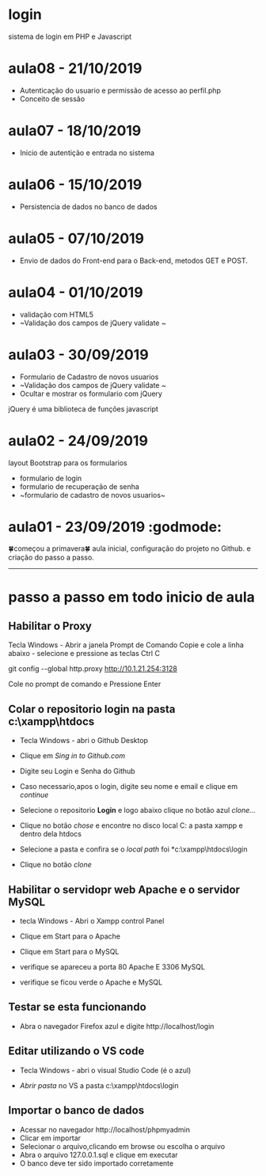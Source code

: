# login
sistema de login em PHP e Javascript


# aula08 - 21/10/2019
- Autenticação do usuario e permissão de acesso ao perfil.php
- Conceito de sessão



# aula07 - 18/10/2019
- Inicio de autentição e entrada no sistema


# aula06 - 15/10/2019
- Persistencia de dados no banco de dados

# aula05 - 07/10/2019
- Envio de dados do Front-end para o Back-end, metodos GET e POST.


# aula04 - 01/10/2019
- validação com HTML5
- ~Validação dos campos de jQuery validate ~


# aula03 - 30/09/2019
- Formulario de  Cadastro de novos usuarios
- ~Validação dos campos de jQuery validate ~
- Ocultar e mostrar os formulario com jQuery

 jQuery é uma biblioteca de funções javascript




# aula02 - 24/09/2019
layout Bootstrap para os formularios
- formulario de login
- formulario de recuperação de senha
- ~formulario de cadastro de novos usuarios~

# aula01 - 23/09/2019 :godmode:
🍀começou a primavera🍀
aula inicial, configuração do projeto no Github.
e criação do passo a passo.


---
# passo a passo em todo inicio de aula

## Habilitar o Proxy
Tecla Windows - Abrir a janela Prompt de Comando
Copie e cole a linha abaixo - selecione e pressione as teclas Ctrl C

git config --global http.proxy http://10.1.21.254:3128

Cole no prompt de comando e
Pressione Enter

## Colar o repositorio **login** na pasta **c:\xampp\htdocs**

 - Tecla Windows - abri o Github Desktop

  - Clique em *Sing in to Github.com*

  - Digite seu Login e Senha do Github

  - Caso necessario,apos o login, digite seu nome e email e clique em *continue*

  - Selecione o repositorio **Login** e logo abaixo clique no botão azul
 *clone...*

  - Clique no botão *chose* e encontre no disco local C: a pasta xampp e dentro dela htdocs

  - Selecione a pasta e confira se o *local path* foi *c:\xampp\htdocs\login

  - Clique no botão *clone*
  



  ## Habilitar o servidopr web **Apache** e o servidor **MySQL**
  - tecla Windows - Abri o Xampp control Panel

  - Clique em Start para o Apache

  - Clique em Start para o MySQL

  - verifique se apareceu a porta 80 Apache E 3306 MySQL

  - verifique se ficou verde o Apache e MySQL
  



## Testar se esta funcionando
  - Abra o navegador Firefox azul e digite http://localhost/login



## Editar utilizando o VS code 
  - Tecla Windows - abri o visual Studio Code (é o azul)

  - *Abrir pasta* no VS a pasta c:\xampp\htdocs\login

## Importar o banco de dados
  - Acessar no navegador http://localhost/phpmyadmin
  - Clicar em importar
  - Selecionar o arquivo,clicando em browse ou escolha o arquivo
  - Abra o arquivo 127.0.0.1.sql e clique em executar
  - O banco deve ter sido importado corretamente